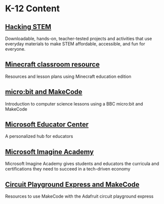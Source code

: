# K-12 Content

## [Hacking STEM](https://www.microsoft.com/en-us/education/education-workshop/activity-library.aspx?WT.mc_id=academic-9938-cxa)

Downloadable, hands-on, teacher-tested projects and activities that use everyday materials to make STEM affordable, accessible, and fun for everyone.

## [Minecraft classroom resource](https://education.minecraft.net/class-resources/lessons/)

Resources and lesson plans using Minecraft education edition

## [micro:bit and MakeCode](https://makecode.microbit.org/lessons/)

Introduction to computer science lessons using a BBC micro:bit and MakeCode

## [Microsoft Educator Center](https://education.microsoft.com/en-us?WT.mc_id=academic-9938-cxa)

A personalized hub for educators

## [Microsoft Imagine Academy](https://www.microsoft.com/en-us/education/imagine-academy/default.aspx?WT.mc_id=academic-9938-cxa)

Microsoft Imagine Academy gives students and educators the curricula and certifications they need to succeed in a tech-driven economy

## [Circuit Playground Express and MakeCode](https://learn.adafruit.com/makecode)

Resources to use MakeCode with the Adafruit circuit playground express

